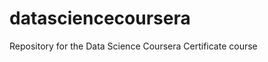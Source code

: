 datasciencecoursera
===================

Repository for the Data Science Coursera Certificate course
